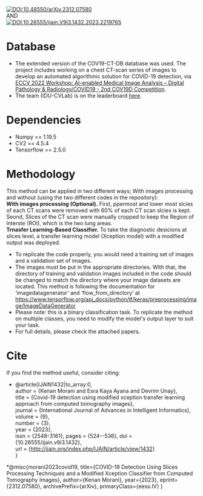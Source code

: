 [![DOI:10.48550/arXiv.2312.07580](http://img.shields.io/badge/DOI-10.48550/arXiv.2312.07580-B31B1B.svg)](https://doi.org/10.48550/arXiv.2312.07580)  
AND  
[![DOI:10.26555/ijain.V9i3.1432.2023.2219765](http://img.shields.io/badge/DOI-10.26555/21681163.2023.2219765-B31B1B.svg)](https://doi.org/10.26555/ijain.v9i3.1432)  
# Database
* The extended version of the COV19-CT-DB database was used. The project includes working on a chest CT-scan series of images to develop an automated algorithmic solution for COVID-19 detection, via [ECCV 2022 Workshop: AI-enabled Medical Image Analysis – Digital Pathology & Radiology/COVID19 - 2nd COV19D Competition](https://mlearn.lincoln.ac.uk/eccv-2022-ai-mia/). <br/>
* The team (IDU-CVLab) is on the leaderboard [here](https://cpb-eu-w2.wpmucdn.com/blogs.lincoln.ac.uk/dist/c/6133/files/2022/07/mia_eccv_2022_leaderboard.pdf).

# Dependencies
- Numpy == 1.19.5
- CV2 == 4.5.4
- Tensorflow == 2.5.0

# Methodology
This method can be applied in two different ways; With images processing and without (using the two different codes in the repository):  
**With images processing (Optional).** First, ppermost and lower most slcies of each CT scans were removed with 60% of each CT scan slcies is kept. Seond, Slices of the CT scan were manually cropped to keep the Region of Interste (ROI), which is the two lung areas.  
**Trnasfer Learning-Based Classifier.** To take the diagnostic desicions at slices level, a transfer learning model (Xception model) with a modified output was deployed.    
* To replicate the code properly, you would need a training set of images and a validation set of images.
* The images must be put in the appropriate directories. With that, the directory of training and validation images included in the code should be changed to match the directory where your image datasets are located. This method is following the documentation for ‘imagedatagenerator’ and ‘flow_from_directory’ at https://www.tensorflow.org/api_docs/python/tf/keras/preprocessing/image/ImageDataGenerator
* Please note: this is a binary classification task. To replicate the method on multiple classes, you need to modify the model's output layer to suit your task.
* For full details, please check the attached papers. 

# Cite
If you find the method useful, consider citing: <br/>
* @article{IJAIN1432|to_array:0,  
	author = {Kenan Morani and Esra Kaya Ayana and Devrim Unay},  
	title = {Covid-19 detection using modified xception transfer  learning approach from computed tomography images},  
	journal = {International Journal of Advances in Intelligent Informatics},
	volume = {9},  
	number = {3},  
	year = {2023},  
	issn = {2548-3161},	pages = {524--536},	doi = {10.26555/ijain.v9i3.1432},  
	url = {http://ijain.org/index.php/IJAIN/article/view/1432}  
}

*@misc{morani2023covid19,
      title={COVID-19 Detection Using Slices Processing Techniques and a Modified Xception Classifier from Computed Tomography Images}, 
      author={Kenan Morani},
      year={2023},
      eprint={2312.07580},
      archivePrefix={arXiv},
      primaryClass={eess.IV}
}
